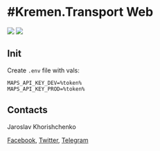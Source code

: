 # #Kremen.Transport Web

![](https://github.com/snipter/kremen-transport-web/workflows/Lint/badge.svg)
![](https://github.com/snipter/kremen-transport-web/workflows/Deploy/badge.svg)

## Init

Create `.env` file with vals:

```
MAPS_API_KEY_DEV=%token%
MAPS_API_KEY_PROD=%token%
```

## Contacts

Jaroslav Khorishchenko

[Facebook](https://fb.me/snipter), [Twitter](https://twitter.com/snipter), [Telegram](https://t.me/ideveloper)
